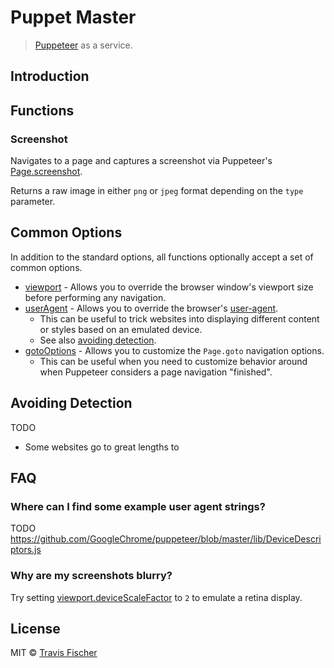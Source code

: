 # Puppet Master

> [Puppeteer](https://pptr.dev) as a service.

## Introduction

## Functions

### Screenshot

Navigates to a page and captures a screenshot via Puppeteer's [Page.screenshot](https://pptr.dev/#?product=Puppeteer&version=v1.19.0&show=api-pagescreenshotoptions).

Returns a raw image in either `png` or `jpeg` format depending on the `type` parameter.

## Common Options

In addition to the standard options, all functions optionally accept a set of common options.

- [viewport](https://pptr.dev/#?product=Puppeteer&version=v1.19.0&show=api-pagesetviewportviewport) - Allows you to override the browser window's viewport size before performing any navigation.
- [userAgent](https://pptr.dev/#?product=Puppeteer&version=v1.19.0&show=api-pagesetuseragentuseragent) - Allows you to override the browser's [user-agent](https://developer.mozilla.org/en-US/docs/Web/HTTP/Headers/User-Agent).
  - This can be useful to trick websites into displaying different content or styles based on an emulated device.
  - See also [avoiding detection](#avoiding-detection).
- [gotoOptions](https://pptr.dev/#?product=Puppeteer&version=v1.19.0&show=api-pagegotourl-options) - Allows you to customize the `Page.goto` navigation options.
  - This can be useful when you need to customize behavior around when Puppeteer considers a page navigation "finished".

## Avoiding Detection

TODO
- Some websites go to great lengths to

## FAQ

### Where can I find some example user agent strings?

TODO
https://github.com/GoogleChrome/puppeteer/blob/master/lib/DeviceDescriptors.js

### Why are my screenshots blurry?

Try setting [viewport.deviceScaleFactor](https://pptr.dev/#?product=Puppeteer&version=v1.19.0&show=api-pagesetviewportviewport) to `2` to emulate a retina display.

## License

MIT © [Travis Fischer](https://transitivebullsh.it)
